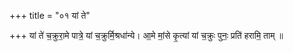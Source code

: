 +++
title = "०१ यां ते"

+++
यां ते॑ च॒क्रुरा॒मे पात्रे॒ यां च॒क्रुर्मि॒श्रधा॑न्ये। आ॒मे मां॒से कृ॒त्यां यां च॒क्रुः पुनः॒ प्रति॑ हरामि॒ ताम् ॥